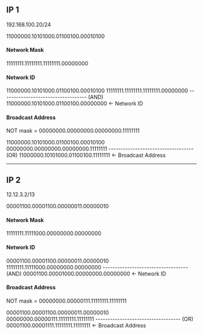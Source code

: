 
## IP 1
192.168.100.20/24

11000000.10101000.01100100.00010100

#### Network Mask

11111111.11111111.11111111.00000000


#### Network ID

11000000.10101000.01100100.00010100
11111111.11111111.11111111.00000000
-----------------------------------  (AND)
11000000.10101000.01100100.00000000 <- Network ID


#### Broadcast Address

NOT mask = 00000000.00000000.00000000.11111111

11000000.10101000.01100100.00010100
00000000.00000000.00000000.11111111
-----------------------------------  (OR)
11000000.10101000.01100100.11111111 <- Broadcast Address

---

## IP 2

12.12.3.2/13

00001100.00001100.00000011.00000010

#### Network Mask

11111111.11111000.00000000.00000000

#### Network ID


00001100.00001100.00000011.00000010
11111111.11111000.00000000.00000000
-----------------------------------  (AND)
00001100.00001000.00000000.00000000 <- Network ID

#### Broadcast Address

NOT mask = 00000000.00000111.11111111.11111111

00001100.00001100.00000011.00000010
00000000.00000111.11111111.11111111
-----------------------------------  (OR)
00001100.00001111.11111111.11111111 <- Broadcast Address


